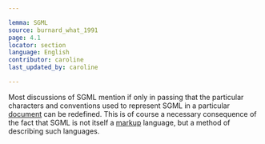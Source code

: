 ```yaml
---

lemma: SGML
source: burnard_what_1991
page: 4.1
locator: section
language: English
contributor: caroline
last_updated_by: caroline

---
```


Most discussions of SGML mention if only in passing that the particular characters and conventions used to represent SGML in a particular [document](document.html) can be redefined. This is of course a necessary consequence of the fact that SGML is not itself a [markup](markup.html) language, but a method of describing such languages.
